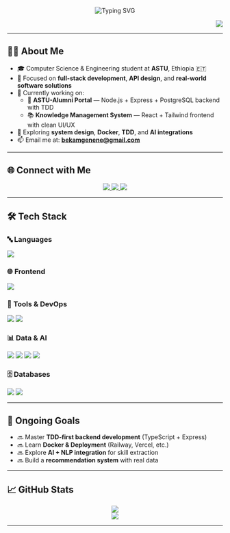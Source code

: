 <p align="center">
  <img src="https://readme-typing-svg.herokuapp.com?font=Righteous&size=35&duration=4000&color=00F72E&center=true&vCenter=true&width=500&height=70&lines=Hi+There!+%F0%9F%91%8B;I'm+Bekam+Genene!;Frontend+Developer+%F0%9F%92%BB;AI+Enthusiast+%F0%9F%A4%96" alt="Typing SVG" />
</p>

<p align="right">
  <img src="https://profile-counter.glitch.me/bekamgenene/count.svg" />
</p>

---

## 👨‍💻 About Me  

- 🎓 Computer Science & Engineering student at **ASTU**, Ethiopia 🇪🇹  
- 🚀 Focused on **full-stack development**, **API design**, and **real-world software solutions**
- 🔭 Currently working on:
  - 💼 **ASTU-Alumni Portal** — Node.js + Express + PostgreSQL backend with TDD  
  - 📚 **Knowledge Management System** — React + Tailwind frontend with clean UI/UX
- 🧠 Exploring **system design**, **Docker**, **TDD**, and **AI integrations**
- 📫 Email me at: **bekamgenene@gmail.com**

---

## 🌐 Connect with Me  

<p align="center">
  <a href="www.linkedin.com/in/bekam-genene-7ba8ba30a" target="_blank">
    <img src="https://img.shields.io/badge/LinkedIn-%230077B5.svg?logo=linkedin&logoColor=white" />
  </a>
  <a href="https://github.com/bekamgenene" target="_blank">
    <img src="https://img.shields.io/badge/GitHub-%23121011.svg?logo=github&logoColor=white" />
  </a>
  <a href="https://leetcode.com/" target="_blank">
    <img src="https://img.shields.io/badge/LeetCode-%23FFA116.svg?logo=leetcode&logoColor=black" />
  </a>
</p>

---

## 🛠️ Tech Stack  

### 🔤 Languages  
<img src="https://skillicons.dev/icons?i=js,ts,py,java,cpp" />  

### 🌐 Frontend  
<img src="https://skillicons.dev/icons?i=react,html,css,tailwind,bootstrap" /> 

### 🧰 Tools & DevOps  
<img src="https://skillicons.dev/icons?i=git,github,vscode,postman,figma" />  
<img src="https://img.shields.io/badge/Nodemailer-0B0D0D?style=for-the-badge&logo=nodemailer&logoColor=white" />

### 📊 Data & AI  
<p>
  <img src="https://img.shields.io/badge/Numpy-013243?style=for-the-badge&logo=numpy&logoColor=white" />
  <img src="https://img.shields.io/badge/Pandas-150458?style=for-the-badge&logo=pandas&logoColor=white" />
  <img src="https://img.shields.io/badge/scikit--learn-F7931E?style=for-the-badge&logo=scikit-learn&logoColor=white" />
  <img src="https://img.shields.io/badge/TensorFlow-FF6F00?style=for-the-badge&logo=tensorflow&logoColor=white" />
</p>

### 🗄️ Databases  
<img src="https://skillicons.dev/icons?i=postgres,mysql,mongodb" />  
<img src="https://img.shields.io/badge/SQL%20Server-CC2927?style=for-the-badge&logo=microsoft-sql-server&logoColor=white" />

---

## 🚧 Ongoing Goals  

- 🔜  Master **TDD-first backend development** (TypeScript + Express)
- 🔜  Learn **Docker & Deployment** (Railway, Vercel, etc.)
- 🔜 Explore **AI + NLP integration** for skill extraction
- 🔜 Build a **recommendation system** with real data

---

## 📈 GitHub Stats  

<p align="center">
  <img src="https://github-readme-stats.vercel.app/api?username=bekamgenene&show_icons=true&theme=tokyonight" />
  <br />
  <img src="https://github-readme-streak-stats.herokuapp.com/?user=bekamgenene&theme=tokyonight" />
</p>

---
